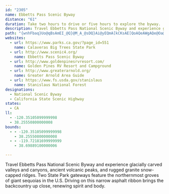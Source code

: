```yaml
---
id: "2305"
name: Ebbetts Pass Scenic Byway
distance: "61"
duration: Take two hours to drive or five hours to explore the byway.
description: Travel Ebbetts Pass National Scenic Byway and experience glacially carved valleys and canyons, ancient volcanic peaks, and rugged granite snow-capped ridges. Two State Park gateways feature the northernmost groves of giant sequoias in the U.S. Driving on this narrow asphalt ribbon brings the backcountry up close, renewing spirit and body.
path: "{wnhFbaq}Uo@qBsAmEI_@Q}@M_A_@sDQ}Ai@yEQmA[kCKsAE[QoAQeAWgAQe@Oa@[m@KSaAaBw@iAs@gAUYk@_AsBwCW_@i@w@Q[U]}@yA_AqAW[kBoCm@y@o@u@[[u@o@oBsAyAaAYS[S[Wq@s@UYW_@OYa@}@Qg@{AcEe@iAuAaCoAkAYU{@c@sBq@{A][MWQSOSYMUYwAI_@O[Q]s@_Ak@g@MQGYIeAG}@MsBCu@@[F[f@}ARk@Vw@Ri@Fo@Bc@AYGYKUq@_AaAoAMSEKCQ@YJqA@[?UEe@EUI]c@aBMa@KUSYWU[G_@CSESISQQOMSw@_B[c@wCwBo@i@k@g@o@c@o@]]Mi@a@SSOUM[KYI[EYI_AEgAC[Ei@Io@Ys@s@iBQg@Eo@Fy@Jk@?WEYe@mBKu@Eo@EeAEqAOaBDs@?o@?uAHiBOgDu@{B}B{Bu@g@SK]Mg@MOC[AY@q@Fg@LiA`@sA|@OJ_@RKDKFu@R[D[@W?[C]I[M[OSOMQU_@_AmBgAcCs@{Ak@oAk@gAy@iBQc@yAwCc@{@qA_C_DiE_@m@i@w@i@q@g@u@yAoBs@}@oAuAmAmAoAeAk@c@k@_@gAi@y@_@y@c@aCiAgD_BqEs@eAYiAq@iAsAiA_CYsASiF@yECq@Ci@Em@MmAQyAqAgJe@oD_A{F}CsMi@_AWY]SyB}@cBu@o@]YQWSWYQWU_@e@eASi@i@wBMc@a@wAQi@_BeGc@uAUg@S[W[][W]aEsEoDsGeBwCaAwAuAcAc@Ku@IgB@yDp@}CJmGk@cCe@cAIeACYDaAT]P}BrBsBvAk@XqA^UDc@@_@Aa@C]E_@K]KSKe@[iAiAcD}F{AiDiAmDiAyEGSCOqEmQk@yB]cBUyASaBM}EK}ASuAYsAa@gAcAgBiAaByAkAy@e@i@UgA_@mLyDe@Ou@YeBs@OE{Am@w@c@]OoAg@[M_Aw@kAkBa@w@_@iA_@gBOkB?oBPqDrAiLTeD@m@@gBEkCSaCu@eF_@uAy@}Bg@mAgAyBmBmDWg@Ui@aPoZcBaD]o@iYyi@sBaFwJqZ_DmH{DsGqIcL}H_LaBoCe@qA_@uAUgCAo@Am@TsDPuAZyAXmBJqBE{AUsBc@}AWo@a@u@_@a@m@g@a@Ye@Su@Ua@Ga@Ec@EgLSWAi@AsAKk@I]MmCw@m@WaB{@iAq@mDyAiCo@qF}@gAY{Bw@eAg@iAs@_Ak@[Q[S}@]a@K_AQwABYDWDeAZ{AdAsCxCq@b@]P}@R_AN_B?}@Oy@Y_Ag@w@q@aAyAs@mBuAiEMc@y@_Ca@qAuBkGm@sBi@wA_AkDm@gC_AkGSiA[{@c@y@U_@QS[YWSYS]O_@K]Io@G]AaBAUCm@Gs@OSIqAk@_BmASQi@a@y@m@mAu@cFsBmAs@{@eAu@sAoA{Fk@aCcCkGsCcG_AwAkAiAYSsB_Ac@OuCc@iBKgAK_@Ku@]g@][_@]i@KUwA}Ek@mBS_@UYq@m@{@_@_AMmHGeDGe@C[E}@Qu@Ws@]YQuAsAiAkBw@sB{@oE_@iAaAmAeAk@_BOcAHeAb@wGtDwA\\{@?y@Qw@a@s@y@y@sAg@o@m@i@aAg@e@McAWm@SWSo@k@QUo@m@WSs@e@[K]G]AaHJQ@qBBi@Ak@Gg@K[Ms@k@UYYe@Uq@Mg@O{A^gLEeBGw@K{@e@yAe@eAW[U]W_@W]W]Qc@c@iA[uAIuADaMEgBYkBYgA_AyBiAyA}CsCcByB_AmBwEgM}@gBq@}@w@u@}I{GgDeDoBqCqHwL_CkDmAoAsCyBgCkAsFgBgAc@]Q_@Wi@c@_@_@_@e@c@o@Wo@IWOg@Ke@Ko@Gi@Ek@OeF?{A?m@Bm@Dm@Fs@Fm@nDaUDg@Fo@Bi@@i@Aa@Aa@A[Go@M}@Oq@Uu@{A_EQe@YqAIm@Ei@Eo@?i@@o@Bk@Fk@Hm@Jg@dAeEXmAFm@Da@Bk@@u@?i@GeAGi@Gg@Mo@Oe@a@eAcA_BuAmAaAe@aASyF]c@Ic@K_@Oc@U[U_@[YYQUGGYc@Uc@Sc@sEqNg@mBQuB?eCfAcJBk@@o@Ak@Cm@Ck@k@cFK_B?{AXeCbAoE^yBJaCIeCq@kDsEiPi@gCImCHmJIeCmDwXyF}p@aDeUOqF?uROgCo@sDkFcNc@}Ag@uCaCkSg@eC{@yBo@kA{OqSmBaBsAu@gOuEsBe@sBMcGXmBQiA[kI{DoBw@sBSeF?kBc@_M{EcEy@gESqBYgA]{AgAmAaBs@_B{FcTsA_EkB_E{HkMy@sBi@sCSeDA{KEmCi@wCcAgCeAsAs@o@{LcH}EgDiBcBiPoRgAeAaBqAwBmAaIyCyAaAm@q@kBuCgAsD}Mo}@[uDg@qYw@wDu@eB_CoCiAk@aDy@iD_@iDm@qFmB{M_GcDgCcAkA_RiXyA{AcAs@eAk@}C_Aia@}KqBwAwAiBo@sB]iDB}ATeBx@eCpIgP|CgHnCkIlAyHnA_CHe@HiDEwH@eREkAY_Co@mBw@yA_CsCgDyEeBmC[s@M_@?a@B_E]_C?s@Bs@h@_CCsASsA}EaQcDcJ_BkAu@mA}AsD]e@uAeAcCgCcDuCsFaHg@c@uB[eAe@i@RMrDl@lDCl@KLmDH}ANeAAa@Mm@i@ISIy@DoF_@_E?q@eA{F]_Ao@y@sFuDYq@?k@T[xCm@z@YPYX_DdBoKBc@YyA_@mF?qM_@sDg@sIFsAJ}@Zm@fCuCRi@N}ADwCl@_C?g@Qw@q@{@g@yA[g@}@k@eBYuAy@wAmA[eB]m@kAe@{A_AaAqAmCy@m@YuBaBkCmAkLqDiCuCeAcBa@aAkBcG[q@iAsAgDyCwAaBgAyBmDyNgAiHyBgK[_Ai@eAmAeAu@aDiBaFMqAI{Be@_DYy@e@{@sAkBu@s@mCaB}AcC_DaDaEiF[q@eBsFcJ{PcDcIoBmGaDaGKo@_@uE_@kCCiABmBh@_IZaBrBwDl@oBnBsIHs@?m@ScCUoAyAyFGq@JuCaBgIUkB}AmIyBiIUeC}BuICe@V_BTi@n@q@Zy@B_AKk@Se@_A_A}@YcA\\uA`AYHwC]eBAiCs@iA}@wFsGwAgAkAuC_AeAc@EcBDiBRI]XyAB_APu@b@k@Ha@O_@mB_B?_@vB_@pBKLKH_@Mg@_@y@iFaGkDuCuBkAyCgCmDNw@GuCsBo@QmBB_C^wFxBwE|Jk@dCm@`AY|BSb@i@n@_BlAu@fAYP_AXY?]Kq@mAMe@UyDYg@YWYGo@D}C^i@Ke@s@e@gBS_@}@}@OyAy@yBiCmFk@{BQ{Ck@u[UgB_A{D_AwBmAgBgEsEeBeCy@aCqGoSiA{CEeMiBqMCsAb@eE`@eAp@_A~CuCl@kAJy@UgBSm@[]mE{@wBkAeBuAc@u@iAuDgEuPy@uHOk@}AmDuDoLeA_GS{BNmBaAsFA_@NeCIuCUcBEuCm@aGQqFCcANeCIgEIc@sAsCiBiCkBeCqBsA_DgJ_CmCYeAAm@Fk@^u@f@]z@MdAd@|CfC~@FlA{@bBuB`@}@Ne@Lc@@KJs@LmETsFNkBJYFQPw@Bm@@q@EuAFqBFcBDy@J{BRiCh@gG~@yG`@qBCqA@qA`@aCR}Ah@aCPcAHu@TaARcAJ_BF}AL}AJ}@PkALqADeC@u@Iq@?{@Dq@By@Be@`@gBjAkFfCuH^aBnAkClAuLvBmMTm@TyBF{@Q_J[{BDmDh@kD?yBSeCQ_@aCcB}@uAu@o@[QmCKYOeAeDyCgHqCgD_Ay@mBeA[E}@FsBj@yABiDe@wGSkC@g@Fy@j@mAlAu@d@q@Jq@MgBqAo@SyEg@eA@k@JcCfBmFd@aAEiNiF_Aq@[a@qBkD{AgBiHkDoDsCwEyAwBKe@^o@|@}@lCy@fHU`AuAvDi@f@w@Py@O{C{BsGmCoCwAi@A_@Fe@j@K`@_@v@}@XkBHq@N{@DkFq@_DA}@Jy@ZoBfBgAp@eA^cAJq@Es@Si@_@}BaE_AeCEo@Aa@Co@Gu@Ai@@eBQgBa@mBaBcDgAyA_AuBOy@As@TeF?gAVeCBuAS][MwFWuCi@a@O{AAmAi@_A{AYy@U{@G}DKg@s@{AIi@MQa@YO[[mLH_AnCi@vBy@nDq@lAm@~BqCHg@ISc@Lu@x@u@`@i@JcCAaBq@mEd@sCLuCjAi@^kAfB}@r@i@fBs@vAURYJ_@G}@k@uByBSgBHo@TMf@AhB^f@CzBe@ZoAPeDPy@XY^K`@?~CLv@[pAy@`CmC`@WxBk@LSCYMQeABcE`AcC\\cCXcC?_@YS]IiANcDe@qGO_@_@QYPIb@BnAG`AQx@cBfAc@H[Em@c@iDsDiB_AiBiBa@?eF~@}AOq@[mBgBiIqLeBuBu@_Bc@gBiCgIo@qAkIkJgRoYqR{VgDuHoB{CcAy@yAw@oNoEqGqF_A_As@aAs@{ASoAGgAl@mDbC{FJg@EYIWo@s@wDkDaF{F}AwAc@i@cAyAmCwFo@sB_@s@sAaAISEe@bAkCDm@Ey@Ig@m@sAgAkAs@eAkAaAEYBkCT{CCe@Gk@wAuEi@eCUmDyAeJi@wEc@s@a@]}Ak@UUo@kDGs@Bm@OeBsAaF[y@mCsD_@s@Ow@IyAS{Au@eDc@y@eBkBYu@y@aEmAcCe@gB_AyA_@yAc@kAgE}DiBwBs@kAQs@wB{Bi@yCeB{EcAaBo@k@mAq@Wk@WoAYc@_@_@e@MeBKiGDeEPgFeAsBRcCj@iADkCd@kBSmBk@sAMoAFmGjBoBFsAGcAKo@Si@k@_@y@cAsDi@eAiAg@s@CiAHiBZ_Aj@yExE]f@_@pAo@zDc@pAyEbJgBpCu@`@w@Lu@Ku@a@gAyAy@qAeA{CuAcGg@w@s@k@o@Oq@?wDhA_BRk@?gBa@}DaCcAW_B?cAXmB~Bk@Rm@?mCoAiBCoAl@sAdCOj@yA`B}@\\cGrAy@f@iALeABsCwAqAUoH|A{Av@wGzIiAd@{@?}@MkCsBm@W}@Eq@PsCzAsAvAYn@}@jFi@fAkBpBeMbLkMdHi@j@Yb@kBdG_ChIsElIwAlHg@dB_BxDc@zA_@`D?bAd@nKBzDIxAq@pD{A~CgL|N}AlAy@^}E~@sJzC_I~Cu@p@wCvFu@x@cAv@s@pA_@zAIx@AdAXhF?jEYxCm@nE?nAr@dJ@pAUzCUjA{A~B}AjAmDfBwAXoDVcB\\}EhCwDzAaPjEy@r@m@~@_@zABfBVvAj@~@f@d@|@ZhEpAvAJrC]~AFnAhAfBlD~ArAn@z@h@vCO~O_@dBa@r@w@~@sCbC"
websites:
  - url: https://www.parks.ca.gov/?page_id=551
    name: Calaveras Big Trees State Park
  - url: http://www.scenic4.org/
    name: Ebbetts Pass Scenic Byway
  - url: http://www.goldenpinesrvresort.com/
    name: Golden Pines RV Resort and Campground
  - url: http://www.greaterarnold.org/
    name: Greater Arnold Area Guide
  - url: https://www.fs.usda.gov/stanislaus
    name: Stanislaus National Forest
designations:
  - National Scenic Byway
  - California State Scenic Highway
states:
  - CA
ll:
  - -120.35105099999998
  - 38.25550800000008
bounds:
  - - -120.35105099999998
    - 38.25550800000008
  - - -119.72181699999999
    - 38.69889100000006

---
```


Travel Ebbetts Pass National Scenic Byway and experience glacially carved valleys and canyons, ancient volcanic peaks, and rugged granite snow-capped ridges. Two State Park gateways feature the northernmost groves of giant sequoias in the U.S. Driving on this narrow asphalt ribbon brings the backcountry up close, renewing spirit and body.
